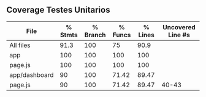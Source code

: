 ## Coverage Testes Unitarios

File           | % Stmts | % Branch | % Funcs | % Lines | Uncovered Line #s  
---------------|---------|----------|---------|---------|-------------------  
All files      |    91.3 |      100 |      75 |    90.9 |                     
 app           |     100 |      100 |     100 |     100 |                     
  page.js      |     100 |      100 |     100 |     100 |                     
 app/dashboard |      90 |      100 |   71.42 |   89.47 |                     
  page.js      |      90 |      100 |   71.42 |   89.47 | 40-43  
